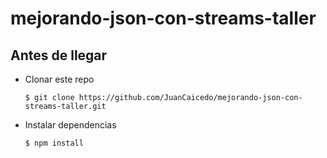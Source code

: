 # mejorando-json-con-streams-taller

## Antes de llegar

- Clonar este repo

  ```
  $ git clone https://github.com/JuanCaicedo/mejorando-json-con-streams-taller.git
  ```

- Instalar dependencias

  ```
  $ npm install
  ```
